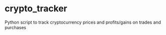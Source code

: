 # crypto_tracker

Python script to track cryptocurrency prices and profits/gains on trades and purchases
